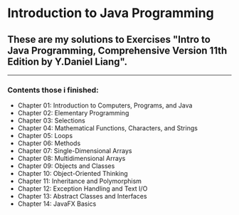 <h1>Introduction to Java Programming</h1>
<h2>These are my solutions to Exercises "Intro to Java Programming, Comprehensive Version 11th Edition by Y.Daniel Liang".</h2>
<hr/>
<h3>Contents those i finished:</h3>
<ul>
    <li>Chapter 01: Introduction to Computers, Programs, and Java </li>
    <li>Chapter 02: Elementary Programming </li>
    <li>Chapter 03: Selections </li>
    <li>Chapter 04: Mathematical Functions, Characters, and Strings </li>
    <li>Chapter 05: Loops </li>
    <li>Chapter 06: Methods </li>
    <li>Chapter 07: Single-Dimensional Arrays</li>
    <li>Chapter 08: Multidimensional Arrays </li>
    <li>Chapter 09: Objects and Classes </li>
    <li>Chapter 10: Object-Oriented Thinking</li>
    <li>Chapter 11: Inheritance and Polymorphism </li>
    <li>Chapter 12: Exception Handling and Text I/O</li>
    <li>Chapter 13: Abstract Classes and Interfaces</li>
    <li>Chapter 14: JavaFX Basics </li>
</ul>
